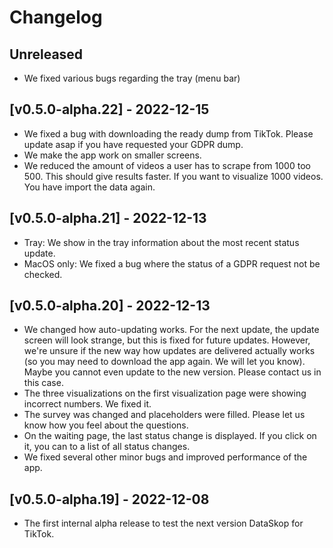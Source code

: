 # Changelog

## Unreleased

- We fixed various bugs regarding the tray (menu bar)

## [v0.5.0-alpha.22] - 2022-12-15

- We fixed a bug with downloading the ready dump from TikTok. Please update asap if you have requested your GDPR dump.
- We make the app work on smaller screens.
- We reduced the amount of videos a user has to scrape from 1000 too 500. This should give results faster. If you want to visualize 1000 videos. You have import the data again.

## [v0.5.0-alpha.21] - 2022-12-13

- Tray: We show in the tray information about the most recent status update.
- MacOS only: We fixed a bug where the status of a GDPR request not be checked.

## [v0.5.0-alpha.20] - 2022-12-13

- We changed how auto-updating works. For the next update, the update screen will look strange, but this is fixed for future updates. However, we're unsure if the new way how updates are delivered actually works (so you may need to download the app again. We will let you know). Maybe you cannot even update to the new version. Please contact us in this case.
- The three visualizations on the first visualization page were showing incorrect numbers. We fixed it.
- The survey was changed and placeholders were filled. Please let us know how you feel about the questions.
- On the waiting page, the last status change is displayed. If you click on it, you can to a list of all status changes.
- We fixed several other minor bugs and improved performance of the app.

## [v0.5.0-alpha.19] - 2022-12-08

- The first internal alpha release to test the next version DataSkop for TikTok.
